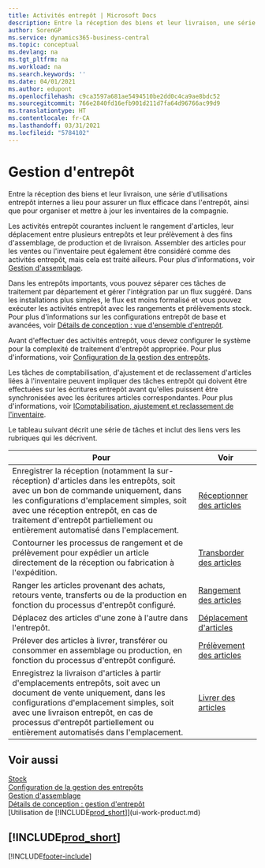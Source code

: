 ```yaml
---
title: Activités entrepôt | Microsoft Docs
description: Entre la réception des biens et leur livraison, une série d'utilisations entrepôt internes a lieu pour assurer un flux efficace dans l'entrepôt, ainsi que pour organiser et mettre à jour les inventaires de la compagnie.
author: SorenGP
ms.service: dynamics365-business-central
ms.topic: conceptual
ms.devlang: na
ms.tgt_pltfrm: na
ms.workload: na
ms.search.keywords: ''
ms.date: 04/01/2021
ms.author: edupont
ms.openlocfilehash: c9ca3597a681ae5494510be2dd0c4ca9ae8bdc52
ms.sourcegitcommit: 766e2840fd16efb901d211d7fa64d96766ac99d9
ms.translationtype: HT
ms.contentlocale: fr-CA
ms.lasthandoff: 03/31/2021
ms.locfileid: "5784102"
---
```

# <a name="warehouse-management"></a>Gestion d'entrepôt
Entre la réception des biens et leur livraison, une série d'utilisations entrepôt internes a lieu pour assurer un flux efficace dans l'entrepôt, ainsi que pour organiser et mettre à jour les inventaires de la compagnie.

Les activités entrepôt courantes incluent le rangement d'articles, leur déplacement entre plusieurs entrepôts et leur prélèvement à des fins d'assemblage, de production et de livraison. Assembler des articles pour les ventes ou l'inventaire peut également être considéré comme des activités entrepôt, mais cela est traité ailleurs. Pour plus d'informations, voir [Gestion d'assemblage](assembly-assemble-items.md).  

Dans les entrepôts importants, vous pouvez séparer ces tâches de traitement par département et gérer l'intégration par un flux suggéré. Dans les installations plus simples, le flux est moins formalisé et vous pouvez exécuter les activités entrepôt avec les rangements et prélèvements stock. Pour plus d'informations sur les configurations entrepôt de base et avancées, voir [Détails de conception : vue d'ensemble d'entrepôt](design-details-warehouse-overview.md).

Avant d'effectuer des activités entrepôt, vous devez configurer le système pour la complexité de traitement d'entrepôt appropriée. Pour plus d'informations, voir [Configuration de la gestion des entrepôts](warehouse-setup-warehouse.md).

Les tâches de comptabilisation, d'ajustement et de reclassement d'articles liées à l'inventaire peuvent impliquer des tâches entrepôt qui doivent être effectuées sur les écritures entrepôt avant qu'elles puissent être synchronisées avec les écritures articles correspondantes. Pour plus d'informations, voir [IComptabilisation, ajustement et reclassement de l'inventaire](inventory-how-count-adjust-reclassify.md).

 Le tableau suivant décrit une série de tâches et inclut des liens vers les rubriques qui les décrivent.   

|**Pour**|**Voir**|  
|------------|-------------|  
|Enregistrer la réception (notamment la sur-réception) d'articles dans les entrepôts, soit avec un bon de commande uniquement, dans les configurations d'emplacement simples, soit avec une réception entrepôt, en cas de traitement d'entrepôt partiellement ou entièrement automatisé dans l'emplacement.|[Réceptionner des articles](warehouse-how-receive-items.md)|
|Contourner les processus de rangement et de prélèvement pour expédier un article directement de la réception ou fabrication à l'expédition.|[Transborder des articles](warehouse-how-to-cross-dock-items.md)|    
|Ranger les articles provenant des achats, retours vente, transferts ou de la production en fonction du processus d'entrepôt configuré.|[Rangement des articles](warehouse-put-away-items.md)|
|Déplacez des articles d'une zone à l'autre dans l'entrepôt.|[Déplacement d'articles](warehouse-move-items.md)|
|Prélever des articles à livrer, transférer ou consommer en assemblage ou production, en fonction du processus d'entrepôt configuré.|[Prélèvement des articles](warehouse-pick-items.md)|
|Enregistrez la livraison d'articles à partir d'emplacements entrepôts, soit avec un document de vente uniquement, dans les configurations d'emplacement simples, soit avec une livraison entrepôt, en cas de processus d'entrepôt partiellement ou entièrement automatisés dans l'emplacement.|[Livrer des articles](warehouse-how-ship-items.md)|  

## <a name="see-also"></a>Voir aussi  
[Stock](inventory-manage-inventory.md)  
[Configuration de la gestion des entrepôts](warehouse-setup-warehouse.md)     
[Gestion d'assemblage](assembly-assemble-items.md)    
[Détails de conception : gestion d'entrepôt](design-details-warehouse-management.md)  
[Utilisation de [!INCLUDE[prod_short](includes/prod_short.md)]](ui-work-product.md)  

## [!INCLUDE[prod_short](includes/free_trial_md.md)]  


[!INCLUDE[footer-include](includes/footer-banner.md)]